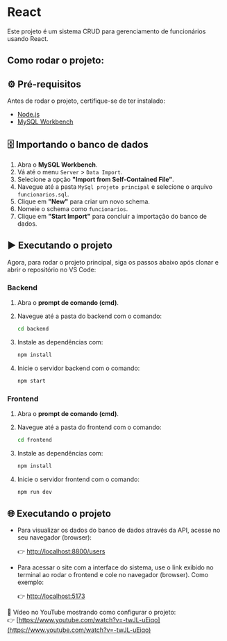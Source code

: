 # React

Este projeto é um sistema CRUD para gerenciamento de funcionários usando React.

## Como rodar o projeto:

## ⚙️ Pré-requisitos

Antes de rodar o projeto, certifique-se de ter instalado:

- [Node.js](https://nodejs.org/)
- [MySQL Workbench](https://www.mysql.com/products/workbench/)

## 🗄️ Importando o banco de dados

1. Abra o **MySQL Workbench**.
2. Vá até o menu `Server` > `Data Import`.
3. Selecione a opção **"Import from Self-Contained File"**.
4. Navegue até a pasta `MySql projeto principal` e selecione o arquivo `funcionarios.sql`.
5. Clique em **"New"** para criar um novo schema.
6. Nomeie o schema como `funcionarios`.
7. Clique em **"Start Import"** para concluir a importação do banco de dados.

## ▶️ Executando o projeto

Agora, para rodar o projeto principal, siga os passos abaixo após clonar e abrir o repositório no VS Code:

###  Backend

1. Abra o **prompt de comando (cmd)**.
2. Navegue até a pasta do backend com o comando:

   ```bash
   cd backend
3. Instale as dependências com:
   ```bash
   npm install
4. Inicie o servidor backend com o comando:
   ```bash
   npm start
###  Frontend

1. Abra o **prompt de comando (cmd)**.
2. Navegue até a pasta do frontend com o comando:

   ```bash
   cd frontend
3. Instale as dependências com:
   ```bash
   npm install
4. Inicie o servidor frontend com o comando:
   ```bash
   npm run dev

## 🌐 Executando o projeto

- Para visualizar os dados do banco de dados através da API, acesse no seu navegador (browser):

  👉 [http://localhost:8800/users](http://localhost:8800/users)

- Para acessar o site com a interface do sistema, use o link exibido no terminal ao rodar o frontend e cole no navegador (browser). Como exemplo:

  👉 [http://localhost:5173](http://localhost:5173)

🎥 Vídeo no YouTube mostrando como configurar o projeto:  
👉 [https://www.youtube.com/watch?v=-twJL-uEiqo](https://www.youtube.com/watch?v=-twJL-uEiqo)

   
